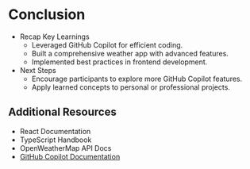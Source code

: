 # Conclusion

*   Recap Key Learnings
    *   Leveraged GitHub Copilot for efficient coding.
    *   Built a comprehensive weather app with advanced features.
    *   Implemented best practices in frontend development.
*   Next Steps
    *   Encourage participants to explore more GitHub Copilot features.
    *   Apply learned concepts to personal or professional projects.


## Additional Resources

*   React Documentation
*   TypeScript Handbook
*   OpenWeatherMap API Docs
*   [GitHub Copilot Documentation](https://docs.github.com/en/copilot)
